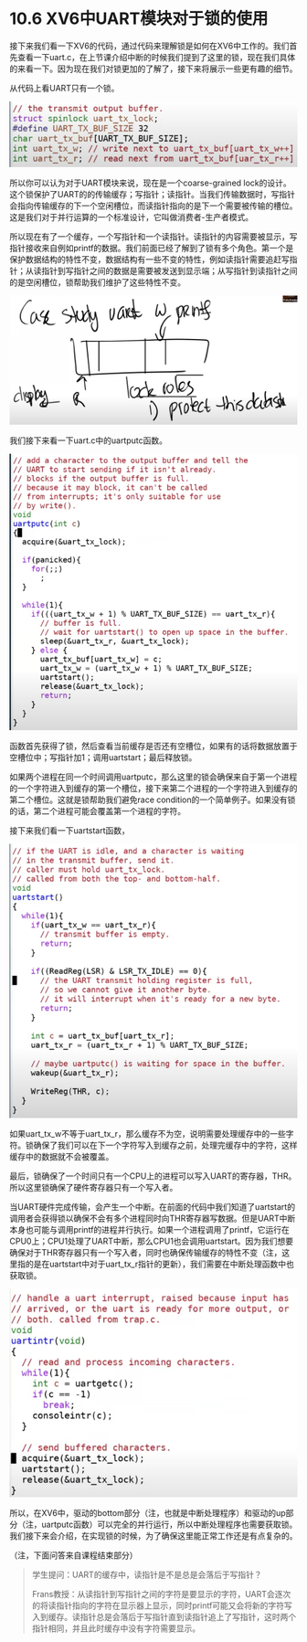 # 10.6 XV6中UART模块对于锁的使用

接下来我们看一下XV6的代码，通过代码来理解锁是如何在XV6中工作的。我们首先查看一下uart.c，在上节课介绍中断的时候我们提到了这里的锁，现在我们具体的来看一下。因为现在我们对锁更加的了解了，接下来将展示一些更有趣的细节。

从代码上看UART只有一个锁。

![](<../.gitbook/assets/image (466).png>)

所以你可以认为对于UART模块来说，现在是一个coarse-grained lock的设计。这个锁保护了UART的的传输缓存；写指针；读指针。当我们传输数据时，写指针会指向传输缓存的下一个空闲槽位，而读指针指向的是下一个需要被传输的槽位。这是我们对于并行运算的一个标准设计，它叫做消费者-生产者模式。

所以现在有了一个缓存，一个写指针和一个读指针。读指针的内容需要被显示，写指针接收来自例如printf的数据。我们前面已经了解到了锁有多个角色。第一个是保护数据结构的特性不变，数据结构有一些不变的特性，例如读指针需要追赶写指针；从读指针到写指针之间的数据是需要被发送到显示端；从写指针到读指针之间的是空闲槽位，锁帮助我们维护了这些特性不变。

![](<../.gitbook/assets/image (526).png>)

我们接下来看一下uart.c中的uartputc函数。

![](<../.gitbook/assets/image (494) (1) (1).png>)

函数首先获得了锁，然后查看当前缓存是否还有空槽位，如果有的话将数据放置于空槽位中；写指针加1；调用uartstart；最后释放锁。

如果两个进程在同一个时间调用uartputc，那么这里的锁会确保来自于第一个进程的一个字符进入到缓存的第一个槽位，接下来第二个进程的一个字符进入到缓存的第二个槽位。这就是锁帮助我们避免race condition的一个简单例子。如果没有锁的话，第二个进程可能会覆盖第一个进程的字符。

接下来我们看一下uartstart函数，

![](<../.gitbook/assets/image (536).png>)

如果uart\_tx\_w不等于uart\_tx\_r，那么缓存不为空，说明需要处理缓存中的一些字符。锁确保了我们可以在下一个字符写入到缓存之前，处理完缓存中的字符，这样缓存中的数据就不会被覆盖。

最后，锁确保了一个时间只有一个CPU上的进程可以写入UART的寄存器，THR。所以这里锁确保了硬件寄存器只有一个写入者。

当UART硬件完成传输，会产生一个中断。在前面的代码中我们知道了uartstart的调用者会获得锁以确保不会有多个进程同时向THR寄存器写数据。但是UART中断本身也可能与调用printf的进程并行执行。如果一个进程调用了printf，它运行在CPU0上；CPU1处理了UART中断，那么CPU1也会调用uartstart。因为我们想要确保对于THR寄存器只有一个写入者，同时也确保传输缓存的特性不变（注，这里指的是在uartstart中对于uart\_tx\_r指针的更新），我们需要在中断处理函数中也获取锁。

![](<../.gitbook/assets/image (449).png>)

所以，在XV6中，驱动的bottom部分（注，也就是中断处理程序）和驱动的up部分（注，uartputc函数）可以完全的并行运行，所以中断处理程序也需要获取锁。我们接下来会介绍，在实现锁的时候，为了确保这里能正常工作还是有点复杂的。

（注，下面问答来自课程结束部分）

> 学生提问：UART的缓存中，读指针是不是总是会落后于写指针？
>
> Frans教授：从读指针到写指针之间的字符是要显示的字符，UART会逐次的将读指针指向的字符在显示器上显示，同时printf可能又会将新的字符写入到缓存。读指针总是会落后于写指针直到读指针追上了写指针，这时两个指针相同，并且此时缓存中没有字符需要显示。
